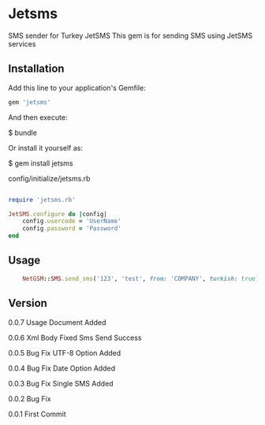 # Jetsms

SMS sender for Turkey JetSMS
This gem is for sending SMS using JetSMS services

## Installation

Add this line to your application's Gemfile:

```ruby
gem 'jetsms'
```

And then execute:

$ bundle

Or install it yourself as:

$ gem install jetsms

config/initialize/jetsms.rb
```ruby

require 'jetsms.rb'

JetSMS.configure do |config|
	config.usercode = 'UserName'
	config.password = 'Password'
end

```


## Usage

```ruby
	NetGSM::SMS.send_sms('123', 'test', from: 'COMPANY', turkish: true)
```

## Version

0.0.7
Usage Document Added


0.0.6
Xml Body Fixed
Sms Send Success


0.0.5
Bug Fix
UTF-8 Option Added


0.0.4
Bug Fix
Date Option Added


0.0.3
Bug Fix
Single SMS Added

0.0.2
Bug Fix


0.0.1
First Commit